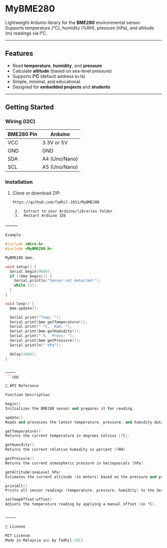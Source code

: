 # MyBME280

Lightweight Arduino library for the **BME280** environmental sensor   
Supports temperature (°C), humidity (%RH), pressure (hPa), and altitude (m) readings via I²C.

---

## Features

- Read **temperature**, **humidity**, and **pressure**
- Calculate **altitude** (based on sea-level pressure)
- Supports **I²C** (default address `0x76`)
- Simple, minimal, and educational
- Designed for **embedded projects** and **students**

---

## Getting Started

### Wiring (I2C)

| BME280 Pin | Arduino |
|------------|---------|
| VCC        | 3.3V or 5V |
| GND        | GND     |
| SDA        | A4 (Uno/Nano) |
| SCL        | A5 (Uno/Nano) |

### Installation

1. Clone or download ZIP:
   ```bash
   https://github.com/fadhil-1911/MyBME280

	2.	Extract to your Arduino/libraries folder
	3.	Restart Arduino IDE

⸻
```cpp
Example

#include <Wire.h>
#include <MyBME280.h>

MyBME280 bme;

void setup() {
  Serial.begin(9600);
  if (!bme.begin()) {
    Serial.println("Sensor not detected!");
    while (1);
  }
}

void loop() {
  bme.update();

  Serial.print("Temp: ");
  Serial.print(bme.getTemperature());
  Serial.print(" °C,  Hum: ");
  Serial.print(bme.getHumidity());
  Serial.print(" %,  Press: ");
  Serial.print(bme.getPressure());
  Serial.println(" hPa");

  delay(1000);
}


⸻
```cpp

📘 API Reference

Function Description

begin() 
Initializes the BME280 sensor and prepares it for reading.

update() 
Reads and processes the latest temperature, pressure, and humidity data.

getTemperature() 
Returns the current temperature in degrees Celsius (°C).

getHumidity()
Returns the current relative humidity in percent (%RH).

getPressure()
Returns the current atmospheric pressure in hectopascals (hPa).

getAltitude(seaLevel_hPa)
Estimates the current altitude (in meters) based on the pressure and provided sea-level pressure.

printAll()
Prints all sensor readings (temperature, pressure, humidity) to the Serial Monitor.

setTempOffset(offset)
Adjusts the temperature reading by applying a manual offset (in °C).


⸻

📄 License

MIT License.
Made in Malaysia 🇲🇾 by fadhil-1911


